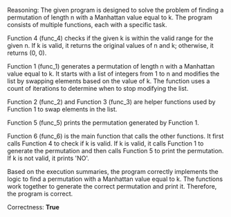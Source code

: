 Reasoning: 
The given program is designed to solve the problem of finding a permutation of length n with a Manhattan value equal to k. The program consists of multiple functions, each with a specific task. 

Function 4 (func_4) checks if the given k is within the valid range for the given n. If k is valid, it returns the original values of n and k; otherwise, it returns (0, 0).

Function 1 (func_1) generates a permutation of length n with a Manhattan value equal to k. It starts with a list of integers from 1 to n and modifies the list by swapping elements based on the value of k. The function uses a count of iterations to determine when to stop modifying the list.

Function 2 (func_2) and Function 3 (func_3) are helper functions used by Function 1 to swap elements in the list.

Function 5 (func_5) prints the permutation generated by Function 1.

Function 6 (func_6) is the main function that calls the other functions. It first calls Function 4 to check if k is valid. If k is valid, it calls Function 1 to generate the permutation and then calls Function 5 to print the permutation. If k is not valid, it prints 'NO'.

Based on the execution summaries, the program correctly implements the logic to find a permutation with a Manhattan value equal to k. The functions work together to generate the correct permutation and print it. Therefore, the program is correct.

Correctness: **True**